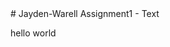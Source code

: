 <html>
# Jayden-Warell

  <head>
  <title>
# Jayden-Warrell 
  </title> 
  </head>
<body>
Assignment1 - Text
    </body>
  
  <p> hello world </p>
</html>
